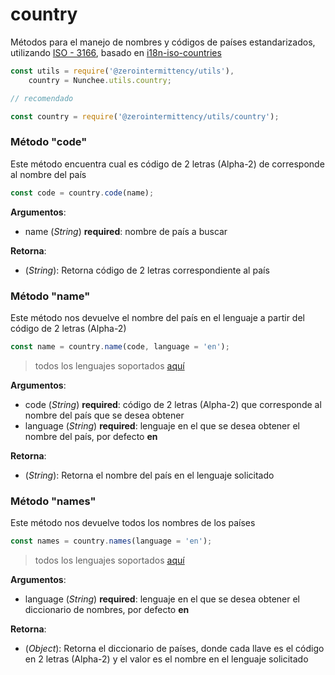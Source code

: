 # country

Métodos para el manejo de nombres y códigos de países estandarizados, utilizando [ISO - 3166][iso3166], basado en [i18n-iso-countries][i18n-iso-countries]

```javascript
const utils = require('@zerointermittency/utils'),
    country = Nunchee.utils.country;

// recomendado

const country = require('@zerointermittency/utils/country');
```

### Método "code"

Este método encuentra cual es código de 2 letras (Alpha-2) de corresponde al nombre del país

```javascript
const code = country.code(name);
```

**Argumentos**:

- name \(*String*\) **required**: nombre de país a buscar

**Retorna**:

- \(*String*\): Retorna código de 2 letras correspondiente al país


### Método "name"

Este método nos devuelve el nombre del país en el lenguaje a partir del código de 2 letras (Alpha-2)

```javascript
const name = country.name(code, language = 'en');
```
> todos los lenguajes soportados [aquí][supported-languages]

**Argumentos**:

- code \(*String*\) **required**: código de 2 letras (Alpha-2) que corresponde al nombre del país que se desea obtener
- language \(*String*\) **required**: lenguaje en el que se desea obtener el nombre del país, por defecto **en**

**Retorna**:

- \(*String*\): Retorna el nombre del país en el lenguaje solicitado

### Método "names"

Este método nos devuelve todos los nombres de los países

```javascript
const names = country.names(language = 'en');
```

> todos los lenguajes soportados [aquí][supported-languages]

**Argumentos**:

- language \(*String*\) **required**: lenguaje en el que se desea obtener el diccionario de nombres, por defecto **en**

**Retorna**:

- \(*Object*\): Retorna el diccionario de países, donde cada llave es el código en 2 letras (Alpha-2) y el valor es el nombre en el lenguaje solicitado

[iso3166]: http://en.wikipedia.org/wiki/ISO_3166-1#Officially_assigned_code_elements
[i18n-iso-countries]:https://www.npmjs.com/package/i18n-iso-countries
[supported-languages]: https://www.npmjs.com/package/i18n-iso-countries#supported-languages-iso-639-1